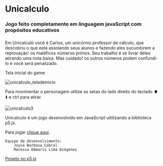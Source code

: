 # Unicalculo
### Jogo feito completamente em linguagem javaScript com propósitos educativos 
### 
  Em Unicalculo você é Carlos, um unicórnio professor de cálculo, que descobriu o que está assolando seus alunos e fazendo eles sucumbirem a reprovação: os maléficos números primos. Seu trabalho é se livrar deles atirando uma nota baixa. Mas cuidado! os outros números podem confundí-lo 
e você será penalizado.

Tela inicial do game

![unicalculo_teladeinicio](https://user-images.githubusercontent.com/50055001/223863953-2b82cea0-7077-4273-a2f6-d2e41b264926.PNG)

Para movimentar o personagem utilize as setas do lado direito do teclado :arrow_up: :arrow_down: e ctrl para atirar.

![unicalculo3](https://user-images.githubusercontent.com/50055001/223863989-b2021a5b-f002-4d61-9283-a7534c547b43.PNG)

    
   Unicalculo é um jogo desenvolvido em JavaScript uitilizando a biblioteca p5.js.
    
   Para jogar [clique aqui](https://maressad.github.io/Unicalculo-finished/jogo/). 
    
    Equipe de desenvolvimento: 
        Joyce Barbosa Cabral
        Maressa Dâmaris Lima Diógenes 

  [Projeto no p5.js](https://editor.p5js.org/Unicalculo/sketches/fQ99mHmi7)

